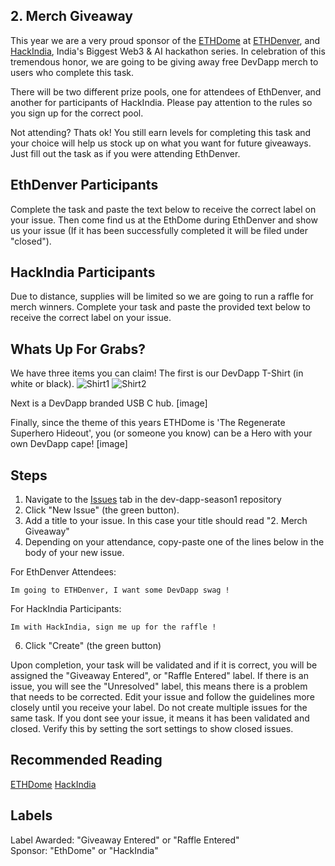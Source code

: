 ## 2. Merch Giveaway

This year we are a very proud sponsor of the [ETHDome](https://ethdo.me/) at [ETHDenver](https://www.ethdenver.com/), and [HackIndia](https://hackindia.xyz/), India's Biggest Web3 & AI hackathon series. In celebration of this tremendous honor, we are going to be giving away free DevDapp merch to users who complete this task.

There will be two different prize pools, one for attendees of EthDenver, and another for participants of HackIndia. Please pay attention to the rules so you sign up for the correct pool. 

Not attending? Thats ok! You still earn levels for completing this task and your choice will help us stock up on what you want for future giveaways. Just fill out the task as if you were attending EthDenver.

## EthDenver Participants
Complete the task and paste the text below to receive the correct label on your issue. Then come find us at the EthDome during EthDenver and show us your issue (If it has been successfully completed it will be filed under "closed").

## HackIndia Participants
Due to distance, supplies will be limited so we are going to run a raffle for merch winners. Complete your task and paste the provided text below to receive the correct label on your issue. 

## Whats Up For Grabs?
We have three items you can claim! The first is our DevDapp T-Shirt (in white or black). 
![Shirt1](https://github.com/rairprotocol/dev-dapp-season1/blob/main/devdapp-assets/Season%201%20Tasks/2.%20Merch%20Giveaway/Shirt1.png)
![Shirt2](https://github.com/rairprotocol/dev-dapp-season1/blob/main/devdapp-assets/Season%201%20Tasks/2.%20Merch%20Giveaway/Shirt2.png)

Next is a DevDapp branded USB C hub.
[image]

Finally, since the theme of this years ETHDome is 'The Regenerate Superhero Hideout', you (or someone you know) can be a Hero with your own DevDapp cape!
[image]

## Steps
1. Navigate to the [Issues](https://github.com/rairprotocol/dev-dapp-season1/issues) tab in the dev-dapp-season1 repository
2. Click "New Issue" (the green button).
3. Add a title to your issue. In this case your title should read "2. Merch Giveaway"
4. Depending on your attendance, copy-paste one of the lines below in the body of your new issue.

For EthDenver Attendees:
```
Im going to ETHDenver, I want some DevDapp swag ! 
```
For HackIndia Participants:
```
Im with HackIndia, sign me up for the raffle ! 
```
6. Click "Create" (the green button)

Upon completion, your task will be validated and if it is correct, you will be assigned the "Giveaway Entered", or "Raffle Entered" label. If there is an issue, you will see the "Unresolved" label, this means there is a problem that needs to be corrected. Edit your issue and follow the guidelines more closely until you receive your label. Do not create multiple issues for the same task. If you dont see your issue, it means it has been validated and closed. Verify this by setting the sort settings to show closed issues.

## Recommended Reading 
[ETHDome](https://ethdo.me/)
[HackIndia](https://hackindia.xyz/)

## Labels
Label Awarded: "Giveaway Entered" or "Raffle Entered"\
Sponsor: "EthDome" or "HackIndia"
